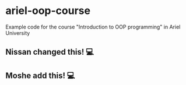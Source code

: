 # ariel-oop-course
Example code for the course "Introduction to OOP programming" in Ariel University
## Nissan changed this! :computer:
## Moshe add this! :computer:
